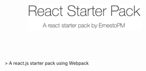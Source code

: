 <h1 align="center">
	<br>
	<br>
	<img width="360" src="https://github.com/ernesto-pm/React-Starter-Pack/blob/master/client/dist/img/splash.png" alt="starter image">
	<br>
	<br>
	<br>
</h1>
> A react.js starter pack using Webpack
